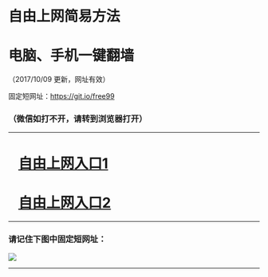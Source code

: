 ﻿# 自由上网简易方法

# 电脑、手机一键翻墙

（2017/10/09 更新，网址有效）

固定短网址：https://git.io/free99

### （微信如打不开，请转到浏览器打开）


***





# &nbsp;&nbsp; <a href="http://ft1906126589.fwq-tz-1001.info/fwqtz01.html?t=100900124892 " target="_blank">自由上网入口1</a>
# &nbsp;&nbsp; <a href="http://ft230252676.fwq-tz-1002.info/fwqtz02.html?t=1009001537 " target="_blank">自由上网入口2</a>
***

### 请记住下图中固定短网址：

<img src="https://s3-us-west-2.amazonaws.com/fwq-1001/yjfq-20170905okok.png" /> 


***

